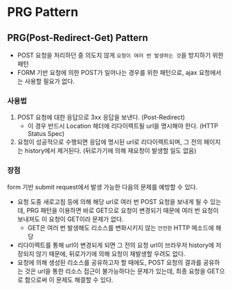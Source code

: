 # PRG Pattern

## PRG(Post-Redirect-Get) Pattern

* POST 요청을 처리하던 중 의도치 않게 `요청이 여러 번 발생하는 것`을 방지하기 위한 패턴
* FORM 기반 요청에 의한 POST가 일어나는 경우를 위한 패턴으로, ajax 요청에서는 사용할 필요가 없다.

### 사용법

1. POST 요청에 대한 응답으로 3xx 응답을 보낸다. (Post-Redirect)
   * 이 경우 반드시 Location 헤더에 리다이렉트될 url을 명시해야 한다. (HTTP Status Spec)
2. 요청이 성공적으로 수행되면 응답에 명시된 url로 리다이렉트되며, 그 전의 페이지는 history에서 제거된다. (뒤로가기에 의해 재요청이 발생할 일도 없음)

### 장점

form 기반 submit request에서 발생 가능한 다음의 문제를 예방할 수 있다.

* 요청 도중 새로고침 등에 의해 해당 url로 여러 번 POST 요청을 보내게 될 수 있는데, PRG 패턴을 이용하면 바로 GET으로 요청이 변경되기 때문에 여러 번 요청이 보내져도 이 요청이 GET이라 문제가 없다.
  * GET은 여러 번 발생해도 리소스를 변화시키지 않는 `안전한` HTTP 메소드에 해당
* 리다이렉트를 통해 url이 변경되게 되면 그 전의 요청 url이 브라우저 history에 저장되지 않기 때문에, 뒤로가기에 의해 요청이 재발생할 우려도 없다.
* 요청에 의해 생성된 리소스를 공유하고자 할 때에도, POST 요청의 결과를 공유하는 것은 url을 통한 리소스 접근이 불가능하다는 문제가 있는데, 최종 요청을 GET으로 함으로써 이 문제도 해결할 수 있다.
